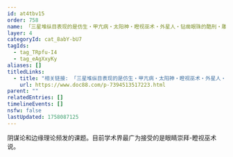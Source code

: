 ```yaml
---
id: at4tbv15
order: 758
name: 「三星堆纵目表现的是仿生・甲亢病・太阳神・瞪视巫术・外星人・钻凿眼珠的酷刑・雕刻者患有面部变形视知觉障碍」
layer: 4
categoryId: cat_8abY-bU7
tagIds:
  - tag_TRpfu-I4
  - tag_eAgXxyKy
aliases: []
titledLinks:
  - title: "相关链接: 「三星堆纵目表现的是仿生・甲亢病・太阳神・瞪视巫术・外星人・钻凿眼珠的酷刑・雕刻者患有面部变形视知觉障碍」"
    url: https://www.doc88.com/p-7394513517223.html
parent: ""
relatedEntries: []
timelineEvents: []
nsfw: false
lastUpdated: 1758087125
---
```


阴谋论和边缘理论频发的课题。目前学术界最广为接受的是眼睛崇拜-瞪视巫术说。